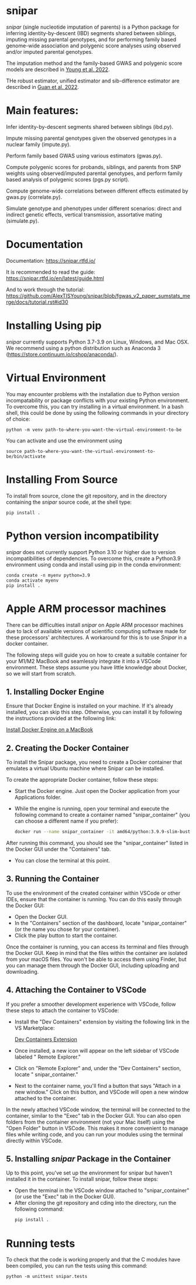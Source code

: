 # snipar

*snipar* (single nucleotide imputation of parents) is a Python package for inferring identity-by-descent (IBD) segments shared between siblings, imputing missing parental genotypes, and for performing
family based genome-wide association and polygenic score analyses using observed and/or imputed parental genotypes. 

The imputation method and the family-based GWAS and polygenic score models are described in [Young et al. 2022](https://www.nature.com/articles/s41588-022-01085-0).

THe robust estimator, unified estimator and sib-difference estimator are described in [Guan et al. 2022](https://www.biorxiv.org/content/10.1101/2022.10.24.513611v1).

# Main features:

Infer identity-by-descent segments shared between siblings (ibd.py). 

Impute missing parental genotypes given the observed genotypes in a nuclear family (impute.py).

Perform family based GWAS using various estimators (gwas.py). 

Compute polygenic scores for probands, siblings, and parents from SNP weights using observed/imputed parental genotypes, and perform family
 based analysis of polygenic scores (pgs.py script). 
 
 Compute genome-wide correlations between different effects estimated by gwas.py (correlate.py). 

 Simulate genotype and phenotypes under different scenarios: direct and indirect genetic effects, vertical transmission, assortative mating (simulate.py). 

# Documentation

Documentation: https://snipar.rtfd.io/

It is recommended to read the guide: https://snipar.rtfd.io/en/latest/guide.html

And to work through the tutorial: https://github.com/AlexTISYoung/snipar/blob/fgwas_v2_paper_sumstats_merge/docs/tutorial.rst#id30

# Installing Using pip

*snipar* currently supports Python 3.7-3.9 on Linux, Windows, and Mac OSX. We recommend using a python distribution such as Anaconda 3 (https://store.continuum.io/cshop/anaconda/). 

# Virtual Environment

You may encounter problems with the installation due to Python version incompatability or package conflicts with your existing Python environment. To overcome this, you can try installing in a virtual environment. In a bash shell, this could be done by using the following commands in your directory of choice:
    
    python -m venv path-to-where-you-want-the-virtual-environment-to-be

You can activate and use the environment using

    source path-to-where-you-want-the-virtual-environment-to-be/bin/activate

# Installing From Source
To install from source, clone the git repository, and in the directory
containing the *snipar* source code, at the shell type:

    pip install .

# Python version incompatibility 

*snipar* does not currently support Python 3.10 or higher due to version incompatibilities of dependencies. 
To overcome this, create a Python3.9 environment using conda and install using pip in the conda environment:
	
    conda create -n myenv python=3.9
	conda activate myenv
	pip install .

# Apple ARM processor machines

There can be difficulties install *snipar* on Apple ARM processor machines due
to lack of available versions of scientific computing software made for these
processors' architectures. A workaround for this is to use *Snipar* in a docker
container.

The following steps will guide you on how to create a suitable container for
your M1/M2 MacBook and seamlessly integrate it into a VSCode environment. These
steps assume you have little knowledge about Docker, so we will start from
scratch.

## 1. Installing Docker Engine

Ensure that Docker Engine is installed on your machine. If it's already
installed, you can skip this step. Otherwise, you can install it by following
the instructions provided at the following link:

[Install Docker Engine on a MacBook](https://docs.docker.com/desktop/install/mac-install/)

## 2. Creating the Docker Container

To install the Snipar package, you need to create a Docker container that
emulates a virtual Ubuntu machine where Snipar can be installed.

To create the appropriate Docker container, follow these steps:

- Start the Docker engine. Just open the Docker application from your
  Applications folder.

- While the engine is running, open your terminal and execute the following
  command to create a container named "snipar_container" (you can choose a
  different name if you prefer):

  ```bash
  docker run --name snipar_container -it amd64/python:3.9.9-slim-buster /bin/bash
  ```

After running this command, you should see the "snipar_container" listed in the
Docker GUI under the "Containers" tab.

- You can close the terminal at this point.

## 3. Running the Container

To use the environment of the created container within VSCode or other IDEs,
ensure that the container is running. You can do this easily through the Docker
GUI:

- Open the Docker GUI.
- In the "Containers" section of the dashboard, locate "snipar_container" (or
  the name you chose for your container).
- Click the play button to start the container.

Once the container is running, you can access its terminal and files through the
Docker GUI. Keep in mind that the files within the container are isolated from
your macOS files. You won't be able to access them using Finder, but you can
manage them through the Docker GUI, including uploading and downloading.

## 4. Attaching the Container to VSCode

If you prefer a smoother development experience with VSCode, follow these steps
to attach the container to VSCode:

- Install the "Dev Containers" extension by visiting the following link in the
  VS Marketplace:

  [Dev Containers Extension](https://marketplace.visualstudio.com/items?itemName=ms-vscode-remote.remote-containers)

- Once installed, a new icon will appear on the left sidebar of VSCode labeled "
  Remote Explorer."

- Click on "Remote Explorer" and, under the "Dev Containers" section, locate "
  snipar_container."

- Next to the container name, you'll find a button that says "Attach in a new
  window." Click on this button, and VSCode will open a new window attached to
  the container.

In the newly attached VSCode window, the terminal will be connected to the
container, similar to the "Exec" tab in the Docker GUI. You can also open
folders from the container environment (not your Mac itself) using the "Open
Folder" button in VSCode. This makes it more convenient to manage files while
writing code, and you can run your modules using the terminal directly within
VSCode.

## 5. Installing *snipar* Package in the Container

Up to this point, you've set up the environment for snipar but haven't installed
it in the container. To install snipar, follow these steps:

- Open the terminal in the VSCode window attached to "snipar_container" (or use
  the "Exec" tab in the Docker GUI).
- After cloning the git repository and cding into the directory, run the following command:
  ```bash
  pip install .
  ```
   
# Running tests
To check that the code is working properly and that the C modules have been compiled, you can run the tests using this command:

    python -m unittest snipar.tests